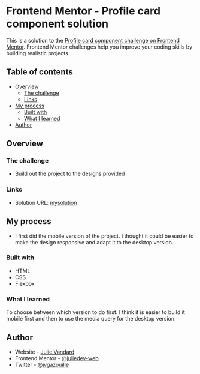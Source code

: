 # Frontend Mentor - Profile card component solution

This is a solution to the [Profile card component challenge on Frontend Mentor](https://www.frontendmentor.io/challenges/profile-card-component-cfArpWshJ). Frontend Mentor challenges help you improve your coding skills by building realistic projects. 

## Table of contents

- [Overview](#overview)
  - [The challenge](#the-challenge)
  - [Links](#links)
- [My process](#my-process)
  - [Built with](#built-with)
  - [What I learned](#what-i-learned)
- [Author](#author)


## Overview

### The challenge

- Build out the project to the designs provided

### Links

- Solution URL: [mysolution](https://github.com/juliedev-web)

## My process
- I first did the mobile version of the project. I thought it could be easier to make the design responsive and adapt it to the desktop version. 

### Built with

- HTML
- CSS 
- Flexbox


### What I learned

To choose between which version to do first. I think it is easier to build it mobile first and then to use the media query for the desktop version.

## Author

- Website - [Julie Vandard](https://www.lesmainsdanslecode.com)
- Frontend Mentor - [@juliedev-web](https://www.frontendmentor.io/profile/juliedev-web)
- Twitter - [@jvgazouille](https://www.twitter.com/jvgazouille)


